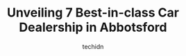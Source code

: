 ---
layout: ampstory
image: https://i0.wp.com/www.auto.or.id/wp-content/uploads/2023/06/gladiator-motors-ltd-abbotsford-0-abbotsford-1686326171.png?resize=640,853
author: techidn
featured: false
description: Abbotsford, British Columbia, Canada is a haven for Car Dealership enthusiasts, boasting an impressive array of 7 top-notch establishments. Whether youre a seasoned connoisseur or simply cu
title: Unveiling 7 Best-in-class Car Dealership in Abbotsford
cover:
   title: Unveiling 7 Best-in-class Car Dealership in Abbotsford
   subtitle: AUTO.OR.ID
   background: https://www.auto.or.id/wp-content/uploads/2023/06/gladiator-motors-ltd-abbotsford-0-abbotsford-1686326171.png

pages: 
 - layout: thirds
   top: <h1>#1 Murray Chevrolet Cadillac Buick GMC Abbotsford</h1>
   bottom: "<p>Brought in my 2009 Suburban for some love ❤️.  358,000 km and going strong. Choose the dealership for my services because I know theyll have more of what I needed wi</p>"
   background: https://www.auto.or.id/wp-content/uploads/2023/06/gladiator-motors-ltd-abbotsford-1-abbotsford-1686326172.png
   backgroundblur: true
 - layout: thirds
   top: <h1>#2 Fraser Valley Auto Mall</h1>
   bottom: "<p>30355 Automall Dr, Abbotsford, BC V2T 5M1, Canada</p>"
   background: https://www.auto.or.id/wp-content/uploads/2023/06/gladiator-motors-ltd-abbotsford-2-abbotsford-1686326174.jpeg
   cta:
      link: https://www.auto.or.id/unveiling-7-best-in-class-car-dealership-in-abbotsford/
      text: Unveiling 7 Best-in-class Car Dealership in Abbotsford
 - layout: thirds
   top: <h1>#3 Windmill Auto Sales</h1>
   bottom: "<p>32585 South Fraser Way, Abbotsford, BC V2T 1X8, Canada</p>"
   background: https://images.unsplash.com/photo-1580679568899-be51739ba2df?ixlib=rb-4.0.3&ixid=MnwxMjA3fDB8MHxwaG90by1wYWdlfHx8fGVufDB8fHx8&auto=format&fit=crop&w=640&h=853&q=80
   cta:
      link: https://www.auto.or.id/unveiling-7-best-in-class-car-dealership-in-abbotsford/
      text: Unveiling 7 Best-in-class Car Dealership in Abbotsford
 - layout: thirds
   top: <h1>#4 Fraser Valley Pre-Owned</h1>
   bottom: "<p>30125 Automall Dr #307, Abbotsford, BC V2T 6Y9, Canada</p>"
   background: https://images.unsplash.com/photo-1603745716263-84cfdb9f366d?ixlib=rb-4.0.3&ixid=MnwxMjA3fDB8MHxwaG90by1wYWdlfHx8fGVufDB8fHx8&auto=format&fit=crop&w=640&h=853&q=80
   cta:
      link: https://www.auto.or.id/unveiling-7-best-in-class-car-dealership-in-abbotsford/
      text: Unveiling 7 Best-in-class Car Dealership in Abbotsford
 - layout: thirds
   top: <h1>#5 Eminence Auto Works</h1>
   bottom: "<p>31695 South Fraser Way, Abbotsford, BC V2T 1V1, Canada</p>"
   background: https://images.unsplash.com/photo-1494976351278-20cf4a33d65b?ixlib=rb-4.0.3&ixid=MnwxMjA3fDB8MHxwaG90by1wYWdlfHx8fGVufDB8fHx8&auto=format&fit=crop&w=640&h=853&q=80
   cta:
      link: https://www.auto.or.id/unveiling-7-best-in-class-car-dealership-in-abbotsford/
      text: Unveiling 7 Best-in-class Car Dealership in Abbotsford
 - layout: thirds
   top: <h1>#6 CarAvenue.ca</h1>
   bottom: "<p>31695 South Fraser Way, Abbotsford, BC V2T 1V1, Canada</p>"
   background: https://images.unsplash.com/photo-1639928192091-52a0f057a03a?ixlib=rb-4.0.3&ixid=MnwxMjA3fDB8MHxwaG90by1wYWdlfHx8fGVufDB8fHx8&auto=format&fit=crop&w=640&h=853&q=80
   cta:
      link: https://www.auto.or.id/unveiling-7-best-in-class-car-dealership-in-abbotsford/
      text: Unveiling 7 Best-in-class Car Dealership in Abbotsford
 - layout: thirds
   top: <h1>#7 The Padda Auto Sales Ltd</h1>
   bottom: "<p>31731 South Fraser Way, Abbotsford, BC V2T 1V2, Canada</p>"
   background: https://images.unsplash.com/photo-1574524096791-2ae09c406788?ixlib=rb-4.0.3&ixid=MnwxMjA3fDB8MHxwaG90by1wYWdlfHx8fGVufDB8fHx8&auto=format&fit=crop&w=640&h=853&q=80
   cta:
      link: https://www.auto.or.id/unveiling-7-best-in-class-car-dealership-in-abbotsford/
      text: Unveiling 7 Best-in-class Car Dealership in Abbotsford
 - layout: thirds
   middle: Continue reading...
   background: https://images.unsplash.com/photo-1653047256226-5abbfa82f1d7?ixlib=rb-4.0.3&ixid=MnwxMjA3fDB8MHxwaG90by1wYWdlfHx8fGVufDB8fHx8&auto=format&fit=crop&w=640&h=853&q=80
   cta:
      link: https://www.auto.or.id/unveiling-7-best-in-class-car-dealership-in-abbotsford/
      text: Unveiling 7 Best-in-class Car Dealership in Abbotsford

---